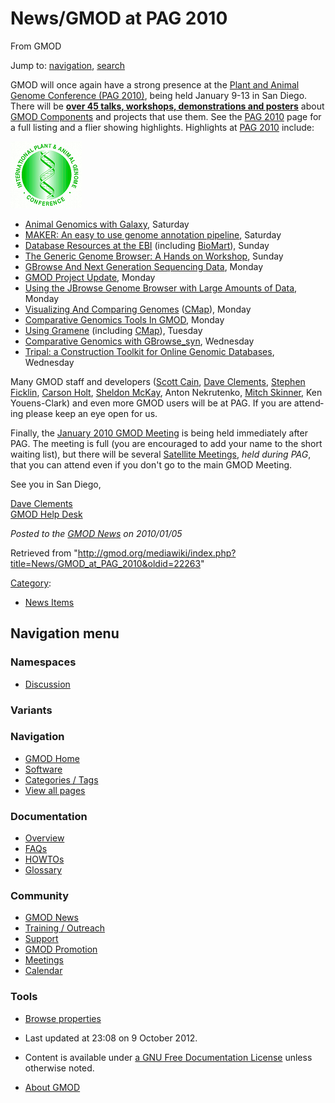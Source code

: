 <div id="mw-page-base" class="noprint">

</div>

<div id="mw-head-base" class="noprint">

</div>

<div id="content" class="mw-body" role="main">

<span id="top"></span>

<div id="mw-js-message" style="display:none;">

</div>



# <span dir="auto">News/GMOD at PAG 2010</span>

<div id="bodyContent">

<div id="siteSub">

From GMOD

</div>

<div id="contentSub">

</div>

<div id="jump-to-nav" class="mw-jump">

Jump to: [navigation](#mw-navigation), [search](#p-search)

</div>

<div id="mw-content-text" class="mw-content-ltr" lang="en" dir="ltr">

GMOD will once again have a strong presence at the [Plant and Animal
Genome Conference (PAG 2010)](../PAG_2010 "PAG 2010"), being held
January 9-13 in San Diego. There will be [**over 45 talks, workshops,
demonstrations and posters**](../PAG_2010 "PAG 2010") about [GMOD
Components](../GMOD_Components "GMOD Components") and projects that use
them. See the [PAG 2010](../PAG_2010 "PAG 2010") page for a full listing
and a flier showing highlights. Highlights at [PAG
2010](../PAG_2010 "PAG 2010") include:

<div class="floatright">

[<img src="../../mediawiki/images/c/c2/Paglogo.gif" width="114"
height="107" alt="GMOD @ PAG" />](../PAG_2010 "GMOD @ PAG")

</div>

- <a href="http://www.intl-pag.org/18/abstracts/C01_PAGXVIII_913.html"
  class="external text" rel="nofollow">Animal Genomics with Galaxy</a>,
  Saturday
- [MAKER: An easy to use genome annotation
  pipeline](../MAKER_PAG_2010_Workshop "MAKER PAG 2010 Workshop"),
  Saturday
- <a href="http://www.intl-pag.org/18/abstracts/W26_PAGXVIII_192.html"
  class="external text" rel="nofollow">Database Resources at the EBI</a>
  (including [BioMart](../BioMart "BioMart")), Sunday
- [The Generic Genome Browser: A Hands on
  Workshop](../GBrowse_PAG_2010_Workshop "GBrowse PAG 2010 Workshop"),
  Sunday
- <a href="http://www.intl-pag.org/18/abstracts/P08b_PAGXVIII_858.html"
  class="external text" rel="nofollow">GBrowse And Next Generation
  Sequencing Data</a>, Monday
- <a href="http://www.intl-pag.org/18/abstracts/C02_PAGXVIII_938.html"
  class="external text" rel="nofollow">GMOD Project Update</a>, Monday
- <a href="http://www.intl-pag.org/18/abstracts/C01_PAGXVIII_919.html"
  class="external text" rel="nofollow">Using the JBrowse Genome Browser
  with Large Amounts of Data</a>, Monday
- <a href="http://www.intl-pag.org/18/abstracts/P08b_PAGXVIII_859.html"
  class="external text" rel="nofollow">Visualizing And Comparing
  Genomes</a> ([CMap](../CMap.1 "CMap")), Monday
- <a href="http://www.intl-pag.org/18/abstracts/P08b_PAGXVIII_861.html"
  class="external text" rel="nofollow">Comparative Genomics Tools In
  GMOD</a>, Monday
- <a href="http://www.intl-pag.org/18/18-gramene.html"
  class="external text" rel="nofollow">Using Gramene</a> (including
  [CMap](../CMap.1 "CMap")), Tuesday
- [Comparative Genomics with
  GBrowse_syn](../GBrowse_syn_PAG_2010_Workshop "GBrowse syn PAG 2010 Workshop"),
  Wednesday
- <a href="http://www.intl-pag.org/18/abstracts/C01_PAGXVIII_931.html"
  class="external text" rel="nofollow">Tripal: a Construction Toolkit for
  Online Genomic Databases</a>, Wednesday

Many GMOD staff and developers ([Scott
Cain](../User:Scott "User:Scott"), [Dave
Clements](../User:Clements "User:Clements"), [Stephen
Ficklin](../User:Sficklin "User:Sficklin"), [Carson
Holt](../User:Carsonholt "User:Carsonholt"), [Sheldon
McKay](../User:Mckays "User:Mckays"), Anton Nekrutenko, [Mitch
Skinner](../User:MitchSkinner "User:MitchSkinner"), Ken Youens-Clark)
and even more GMOD users will be at PAG. If you are attending please
keep an eye open for us.

Finally, the [January 2010 GMOD
Meeting](../January_2010_GMOD_Meeting "January 2010 GMOD Meeting") is
being held immediately after PAG. The meeting is full (you are
encouraged to add your name to the short waiting list), but there will
be several [Satellite
Meetings](../January_2010_GMOD_Meeting#Satellite_Meetings "January 2010 GMOD Meeting"),
*held during PAG*, that you can attend even if you don't go to the main
GMOD Meeting.

See you in San Diego,

[Dave Clements](../User:Clements "User:Clements")  
[GMOD Help Desk](../GMOD_Help_Desk "GMOD Help Desk")

  

<div class="newsfooter">

*Posted to the [GMOD News](../GMOD_News "GMOD News") on 2010/01/05*

</div>

</div>

<div class="printfooter">

Retrieved from
"<http://gmod.org/mediawiki/index.php?title=News/GMOD_at_PAG_2010&oldid=22263>"

</div>

<div id="catlinks" class="catlinks">

<div id="mw-normal-catlinks" class="mw-normal-catlinks">

[Category](../Special:Categories "Special:Categories"):

- [News Items](../Category%3ANews_Items "Category%3ANews Items")

</div>

</div>

<div class="visualClear">

</div>

</div>

</div>

<div id="mw-navigation">

## Navigation menu

<div id="mw-head">



<div id="left-navigation">

<div id="p-namespaces" class="vectorTabs" role="navigation"
aria-labelledby="p-namespaces-label">

### Namespaces


- <span id="ca-talk"><a
  href="http://gmod.org/mediawiki/index.php?title=Talk:News/GMOD_at_PAG_2010&amp;action=edit&amp;redlink=1"
  accesskey="t"
  title="Discussion about the content page [t]">Discussion</a></span>

</div>

<div id="p-variants" class="vectorMenu emptyPortlet" role="navigation"
aria-labelledby="p-variants-label">

### 

### Variants[](#)

<div class="menu">

</div>

</div>

</div>





</div>

</div>

</div>

<div id="mw-panel">

<div id="p-logo" role="banner">

<a href="../Main_Page"
style="background-image: url(../../images/GMOD-cogs.png);"
title="Visit the main page"></a>

</div>

<div id="p-Navigation" class="portal" role="navigation"
aria-labelledby="p-Navigation-label">

### Navigation

<div class="body">

- <span id="n-GMOD-Home">[GMOD Home](../Main_Page)</span>
- <span id="n-Software">[Software](../GMOD_Components)</span>
- <span id="n-Categories-.2F-Tags">[Categories /
  Tags](../Categories)</span>
- <span id="n-View-all-pages">[View all
  pages](../Special:AllPages)</span>

</div>

</div>

<div id="p-Documentation" class="portal" role="navigation"
aria-labelledby="p-Documentation-label">

### Documentation

<div class="body">

- <span id="n-Overview">[Overview](../Overview)</span>
- <span id="n-FAQs">[FAQs](../Category%3AFAQ)</span>
- <span id="n-HOWTOs">[HOWTOs](../Category%3AHOWTO)</span>
- <span id="n-Glossary">[Glossary](../Glossary)</span>

</div>

</div>

<div id="p-Community" class="portal" role="navigation"
aria-labelledby="p-Community-label">

### Community

<div class="body">

- <span id="n-GMOD-News">[GMOD News](../GMOD_News)</span>
- <span id="n-Training-.2F-Outreach">[Training /
  Outreach](../Training_and_Outreach)</span>
- <span id="n-Support">[Support](../Support)</span>
- <span id="n-GMOD-Promotion">[GMOD Promotion](../GMOD_Promotion)</span>
- <span id="n-Meetings">[Meetings](../Meetings)</span>
- <span id="n-Calendar">[Calendar](../Calendar)</span>

</div>

</div>

<div id="p-tb" class="portal" role="navigation"
aria-labelledby="p-tb-label">

### Tools

<div class="body">


- <span id="t-smwbrowselink"><a href="../Special%3ABrowse/News-2FGMOD_at_PAG_2010"
  rel="smw-browse">Browse properties</a></span>


</div>

</div>

</div>

</div>

<div id="footer" role="contentinfo">

- <span id="footer-info-lastmod">Last updated at 23:08 on 9 October
  2012.</span>
<!-- - <span id="footer-info-viewcount">6,805 page views.</span> -->
- <span id="footer-info-copyright">Content is available under
  <a href="http://www.gnu.org/licenses/fdl-1.3.html" class="external"
  rel="nofollow">a GNU Free Documentation License</a> unless otherwise
  noted.</span>

<!-- -->

- <span id="footer-places-about">[About
  GMOD](../GMOD:About "GMOD:About")</span>

<!-- -->






</div>
